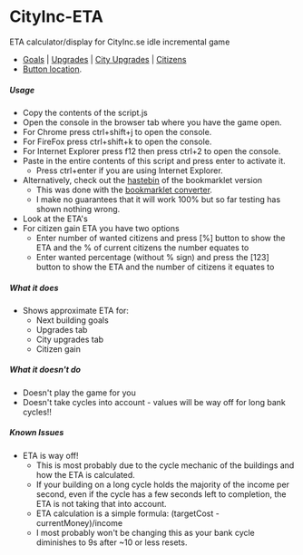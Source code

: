 # CityInc-ETA

ETA calculator/display for CityInc.se idle incremental game

* [Goals](http://i.imgur.com/plTCHUI.png) | [Upgrades](http://i.imgur.com/GKK9fpN.png) | [City Upgrades](http://i.imgur.com/3HUIf8B.png) | [Citizens](http://i.imgur.com/dDwi3gf.png)
* [Button location](http://i.imgur.com/jW9434j.png).

##### Usage

* Copy the contents of the script.js 
*	Open the console in the browser tab where you have the game open.
  * For Chrome press ctrl+shift+j to open the console.
  * For FireFox press ctrl+shift+k to open the console.
  * For Internet Explorer press f12 then press ctrl+2 to open the console.
* Paste in the entire contents of this script and press enter to activate it.
  * Press ctrl+enter if you are using Internet Explorer.
* Alternatively, check out the [hastebin](https://hastebin.com/ulemafusab.pl) of the bookmarklet version
  * This was done with the [bookmarklet converter](http://mrcoles.com/bookmarklet/).
  * I make no guarantees that it will work 100% but so far testing has shown nothing wrong.
* Look at the ETA's
* For citizen gain ETA you have two options
  * Enter number of wanted citizens and press [%] button to show the ETA and the % of current citizens the number equates to
  * Enter wanted percentage (without % sign) and press the [123] button to show the ETA and the number of citizens it equates to

##### What it does
* Shows approximate ETA for:
  * Next building goals
  * Upgrades tab
  * City upgrades tab
  * Citizen gain

##### What it doesn't do
* Doesn't play the game for you
* Doesn't take cycles into account - values will be way off for long bank cycles!!

##### Known Issues
* ETA is way off!
  * This is most probably due to the cycle mechanic of the buildings and how the ETA is calculated.
  * If your building on a long cycle holds the majority of the income per second, even if the cycle has a few seconds left to completion, the ETA is not taking that into account.
  * ETA calculation is a simple formula: (targetCost - currentMoney)/income
  * I most probably won't be changing this as your bank cycle diminishes to 9s after ~10 or less resets.
